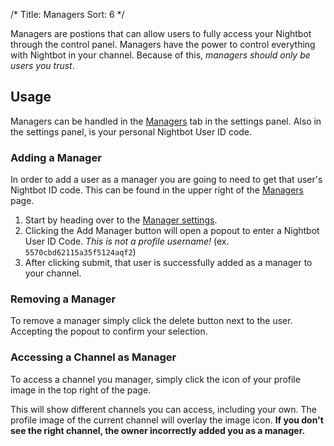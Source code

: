 /*
Title: Managers
Sort: 6
*/

Managers are postions that can allow users to fully access your Nightbot through the control panel. Managers have the power to control everything with Nightbot in your channel. Because of this, *managers should only be users you trust*. 

## Usage

Managers can be handled in the [Managers](https://beta.nightbot.tv/account/managers) tab in the settings panel. Also in the settings panel, is your personal Nightbot User ID code.

### Adding a Manager 

In order to add a user as a manager you are going to need to get that user's Nightbot ID code. This can be found in the upper right of the [Managers](https://beta.nightbot.tv/account/managers) page.

1. Start by heading over to the [Manager settings](https://beta.nightbot.tv/account/managers).
2. Clicking the Add Manager button will open a popout to enter a Nightbot User ID Code. *This is not a profile username!* (ex. `5570cbd62115a35f5124aqf2`)
3. After clicking submit, that user is successfully added as a manager to your channel.

### Removing a Manager

To remove a manager simply click the delete button next to the user. Accepting the popout to confirm your selection.

### Accessing a Channel as Manager

To access a channel you manager, simply click the icon of your profile image in the top right of the page. 

This will show different channels you can access, including your own. The profile image of the current channel will overlay the image icon. **If you don't see the right channel, the owner incorrectly added you as a manager.**